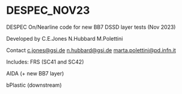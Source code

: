 # DESPEC_NOV23
DESPEC On/Nearline code for new BB7 DSSD layer tests (Nov 2023)


Developed by C.E.Jones N.Hubbard M.Polettini

Contact c.jones@gsi.de n.hubbard@gsi.de marta.polettini@pd.infn.it

Includes: 
FRS (SC41 and SC42)

AIDA (+ new BB7 layer)

bPlastic (downstream)
 
